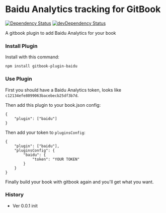 # Baidu Analytics tracking for GitBook

[![Dependency Status](https://david-dm.org/poppinlp/gitbook-plugin-baidu.svg)](https://david-dm.org/poppinlp/gitbook-plugin-baidu)
[![devDependency Status](https://david-dm.org/poppinlp/gitbook-plugin-baidu/dev-status.svg)](https://david-dm.org/poppinlp/gitbook-plugin-baidu#info=devDependencies)

A gitbook plugin to add Baidu Analytics for your book

### Install Plugin

Install with this command:

```shell
npm install gitbook-plugin-baidu
```

### Use Plugin

First you should have a Baidu Analytics token, looks like `c12134efe8099063bacebecb25df3b7d`.

Then add this plugin to your book.json config:

```
{
    "plugin": ["baidu"]
}
```

Then add your token to `pluginsConfig`:

```
{
    "plugin": ["baidu"],
    "pluginsConfig": {
        "baidu": {
            "token": "YOUR TOKEN"
        }
    }
}
```

Finally build your book with gitbook again and you'll get what you want.

### History

- Ver 0.0.1 init
